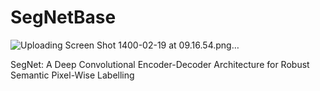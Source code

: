 
# SegNetBase

![Uploading Screen Shot 1400-02-19 at 09.16.54.png…]()

SegNet: A Deep Convolutional Encoder-Decoder Architecture for Robust Semantic Pixel-Wise Labelling

